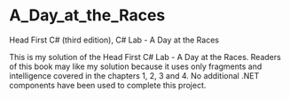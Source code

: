 A_Day_at_the_Races
==================

Head First C# (third edition), C# Lab - A Day at the Races 

This is my solution of the Head First C# Lab - A Day at the Races.
Readers of this book may like my solution because it uses only fragments 
and intelligence covered in the chapters 1, 2, 3 and 4. No additional .NET
components have been used to complete this project.
